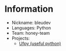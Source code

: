 # Information
- Nickname: bleudev
- Languages: Python
- Team: honey-team
- Projects:
  - [Ufpy (useful python)](https://github.com/honey-team/ufpy)
